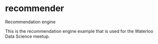 # recommender
Recommendation engine

This is the recommendation engine example that is used for the Waterloo Data Science meetup.
